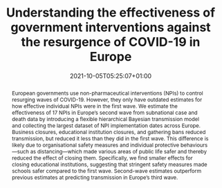---
# Documentation: https://sourcethemes.com/academic/docs/managing-content/

title: "Understanding the effectiveness of government interventions against the resurgence of COVID-19 in Europe"
authors: [Mrinank Sharma*, Sören Mindermann*, Charlie Rogers-Smith, Gavin Leech, Benedict Snodin, Janvi Ahuja, Jonas B. Sandbrink, Joshua Teperowski Monrad, George Altman, Gurpreet Dhaliwal, Lukas Finnveden, Alexander John Norman, Sebastian B. Oehm, Julia Fabienne Sandkühler, Laurence Aitchison, Tomáš Gavenčiak, Thomas Mellan, Jan Kulveit, Leonid Chindelevitch, Seth Flaxman, Yarin Gal, Swapnil Mishra**, Samir Bhatt**, Jan Markus Brauner**]
date: 2021-10-05T05:25:07+01:00
doi: "https://doi.org/10.1038/s41467-021-26013-4"

# Schedule page publish date (NOT publication's date).
publishDate: 2021-12-27T20:10:49+05:30

# Publication type.
# Legend: 0 = Uncategorized; 1 = Conference paper; 2 = Journal article;
# 3 = Preprint / Working Paper; 4 = Report; 5 = Book; 6 = Book section;
# 7 = Thesis; 8 = Patent
publication_types: ["2"]

# Publication name and optional abbreviated publication name.
publication: " Nature Communications"
publication_short: " Nat. Commun."

abstract: "European governments use non-pharmaceutical interventions (NPIs) to control resurging waves of COVID-19. However, they only have outdated estimates for how effective individual NPIs were in the first wave. We estimate the effectiveness of 17 NPIs in Europe’s second wave from subnational case and death data by introducing a flexible hierarchical Bayesian transmission model and collecting the largest dataset of NPI implementation dates across Europe. Business closures, educational institution closures, and gathering bans reduced transmission, but reduced it less than they did in the first wave. This difference is likely due to organisational safety measures and individual protective behaviours—such as distancing—which made various areas of public life safer and thereby reduced the effect of closing them. Specifically, we find smaller effects for closing educational institutions, suggesting that stringent safety measures made schools safer compared to the first wave. Second-wave estimates outperform previous estimates at predicting transmission in Europe’s third wave."

# Summary. An optional shortened abstract.
summary: ""

tags: []
categories: []
featured: false

# Custom links (optional).
#   Uncomment and edit lines below to show custom links.
links:
- name: Supplementary Material
  url: https://static-content.springer.com/esm/art%3A10.1038%2Fs41467-021-26013-4/MediaObjects/41467_2021_26013_MOESM1_ESM.pdf

url_pdf: "https://www.nature.com/articles/s41467-021-26013-4.pdf"
url_code: "https://github.com/MrinankSharma/COVID19NPISecondWave"
url_dataset: "https://zenodo.org/record/5215823"
url_source: "https://www.nature.com/articles/s41467-021-26013-4"

# Featured image
# To use, add an image named `featured.jpg/png` to your page's folder. 
# Focal points: Smart, Center, TopLeft, Top, TopRight, Left, Right, BottomLeft, Bottom, BottomRight.
image:
  caption: ""
  focal_point: "Top"
  preview_only: false

# Associated Projects (optional).
#   Associate this publication with one or more of your projects.
#   Simply enter your project's folder or file name without extension.
#   E.g. `internal-project` references `content/project/internal-project/index.md`.
#   Otherwise, set `projects: []`.
projects: []

# Slides (optional).
#   Associate this publication with Markdown slides.
#   Simply enter your slide deck's filename without extension.
#   E.g. `slides: "example"` references `content/slides/example/index.md`.
#   Otherwise, set `slides: ""`.
slides: ""
---